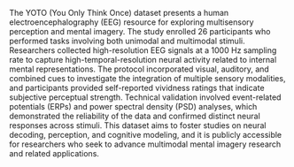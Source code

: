 The YOTO (You Only Think Once) dataset presents a human electroencephalography (EEG) resource for exploring multisensory perception and mental imagery. The study enrolled 26 participants who performed tasks involving both unimodal and multimodal stimuli. Researchers collected high-resolution EEG signals at a 1000 Hz sampling rate to capture high-temporal-resolution neural activity related to internal mental representations. The protocol incorporated visual, auditory, and combined cues to investigate the integration of multiple sensory modalities, and participants provided self-reported vividness ratings that indicate subjective perceptual strength. Technical validation involved event-related potentials (ERPs) and power spectral density (PSD) analyses, which demonstrated the reliability of the data and confirmed distinct neural responses across stimuli. This dataset aims to foster studies on neural decoding, perception, and cognitive modeling, and it is publicly accessible for researchers who seek to advance multimodal mental imagery research and related applications.